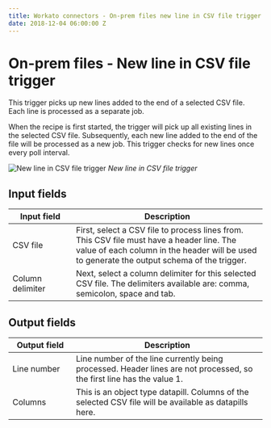 ```yaml
---
title: Workato connectors - On-prem files new line in CSV file trigger
date: 2018-12-04 06:00:00 Z
---
```


# On-prem files - New line in CSV file trigger

This trigger picks up new lines added to the end of a selected CSV file. Each line is processed as a separate job.

When the recipe is first started, the trigger will pick up all existing lines in the selected CSV file. Subsequently, each new line added to the end of the file will be processed as a new job. This trigger checks for new lines once every poll interval.

![New line in CSV file trigger](~@img/connectors/on-prem-files/new-line-trigger.png)
*New line in CSV file trigger*

## Input fields

<table class="unchanged rich-diff-level-one">
  <thead>
    <tr>
      <th width='25%'>Input field</th>
      <th>Description</th>
    </tr>
  </thead>
  <tbody>
    <tr>
      <td>CSV file</td>
      <td>
        First, select a CSV file to process lines from. This CSV file must have a header line. The value of each column in the header will be used to generate the output schema of the trigger.
      </td>
    </tr>
    <tr>
      <td>Column delimiter</td>
      <td>
        Next, select a column delimiter for this selected CSV file. The delimiters available are: comma, semicolon, space and tab.
      </td>
    </tr>
  </tbody>
</table>

## Output fields

<table class="unchanged rich-diff-level-one">
  <thead>
    <tr>
      <th width='25%'>Output field</th>
      <th>Description</th>
    </tr>
  </thead>
  <tbody>
    <tr>
      <td>Line number</td>
      <td>Line number of the line currently being processed. Header lines are not processed, so the first line has the value 1.</td>
    </tr>
    <tr>
      <td>Columns</td>
      <td>This is an object type datapill. Columns of the selected CSV file will be available as datapills here.</td>
    </tr>
  </tbody>
</table>
